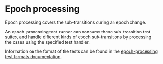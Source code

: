 # Epoch processing

Epoch processing covers the sub-transitions during an epoch change.

An epoch-processing test-runner can consume these sub-transition test-suites,
 and handle different kinds of epoch sub-transitions by processing the cases using the specified test handler.

Information on the format of the tests can be found in the [epoch-processing test formats documentation](../../specs/test_formats/epoch_processing/README.md).

 

